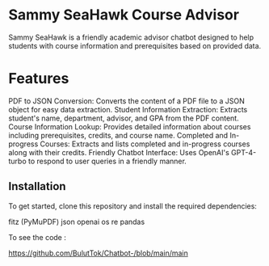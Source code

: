 # Sammy SeaHawk Course Advisor

Sammy SeaHawk is a friendly academic advisor chatbot designed to help students with course information and prerequisites based on provided data.

# Features
PDF to JSON Conversion: Converts the content of a PDF file to a JSON object for easy data extraction.
Student Information Extraction: Extracts student's name, department, advisor, and GPA from the PDF content.
Course Information Lookup: Provides detailed information about courses including prerequisites, credits, and course name.
Completed and In-progress Courses: Extracts and lists completed and in-progress courses along with their credits.
Friendly Chatbot Interface: Uses OpenAI's GPT-4-turbo to respond to user queries in a friendly manner.




## Installation

To get started, clone this repository and install the required dependencies:

fitz (PyMuPDF)
json
openai
os
re
pandas


To see the code :

https://github.com/BulutTok/Chatbot-/blob/main/main 

